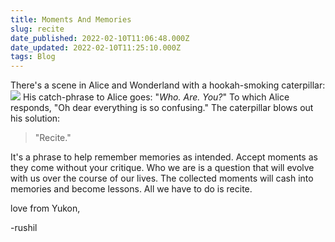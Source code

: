 ```yaml
---
title: Moments And Memories
slug: recite
date_published: 2022-02-10T11:06:48.000Z
date_updated: 2022-02-10T11:25:10.000Z
tags: Blog
---
```


There's a scene in Alice and Wonderland with a hookah-smoking caterpillar:
![](__GHOST_URL__/content/images/2022/02/image.png)
His catch-phrase to Alice goes: "*Who. Are. You?*" To which Alice responds, "Oh dear everything is so confusing." The caterpillar blows out his solution:

> "Recite."

It's a phrase to help remember memories as intended. Accept moments as they come without your critique. Who we are is a question that will evolve with us over the course of our lives. The collected moments will cash into memories and become lessons. All we have to do is recite. 

love from Yukon,

-rushil
